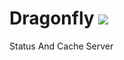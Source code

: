 # Dragonfly ![](https://media.giphy.com/media/3o7qDOQLYrStOriGC4/giphy.gif)
Status And Cache Server
